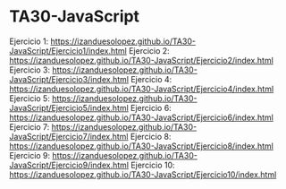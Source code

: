 # TA30-JavaScript

Ejercicio 1: https://izanduesolopez.github.io/TA30-JavaScript/Ejercicio1/index.html
Ejercicio 2: https://izanduesolopez.github.io/TA30-JavaScript/Ejercicio2/index.html
Ejercicio 3: https://izanduesolopez.github.io/TA30-JavaScript/Ejercicio3/index.html
Ejercicio 4: https://izanduesolopez.github.io/TA30-JavaScript/Ejercicio4/index.html
Ejercicio 5: https://izanduesolopez.github.io/TA30-JavaScript/Ejercicio5/index.html
Ejercicio 6: https://izanduesolopez.github.io/TA30-JavaScript/Ejercicio6/index.html
Ejercicio 7: https://izanduesolopez.github.io/TA30-JavaScript/Ejercicio7/index.html
Ejercicio 8: https://izanduesolopez.github.io/TA30-JavaScript/Ejercicio8/index.html
Ejercicio 9: https://izanduesolopez.github.io/TA30-JavaScript/Ejercicio9/index.html
Ejercicio 10: https://izanduesolopez.github.io/TA30-JavaScript/Ejercicio10/index.html
